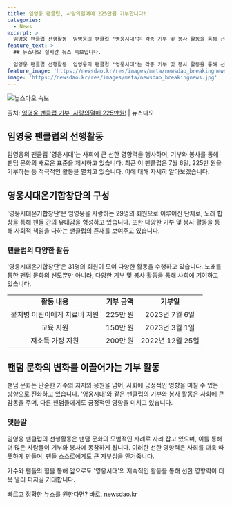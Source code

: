 ```yaml
---
title: 임영웅 팬클럽, 사랑의열매에 225만원 기부합니다!
categories:
  - News
excerpt: >
  임영웅 팬클럽 선행활동  임영웅의 팬클럽 '영웅시대'는 각종 기부 및 봉사 활동을 통해 선한 영향력을 발휘하…
feature_text: >
  ## 뉴스다오 실시간 뉴스 속보입니다.

  임영웅 팬클럽 선행활동  임영웅의 팬클럽 '영웅시대'는 각종 기부 및 봉사 활동을 통해 선한 영향력을 발휘하…
feature_image: 'https://newsdao.kr/res/images/meta/newsdao_breakingnews.jpg'
image: 'https://newsdao.kr/res/images/meta/newsdao_breakingnews.jpg'
---
```


![뉴스다오 속보](https://newsdao.kr/res/images/meta/newsdao_breakingnews.jpg)

<p>출처: <a href="https://newsdao.kr/4712" rel="dofollow">임영웅 팬클럽 기부, 사랑의열매 225만원!</a> | 뉴스다오</p>

<h2>임영웅 팬클럽의 선행활동</h2>

<p data-ke-size="size16">임영웅의 팬클럽 '영웅시대'는 사회에 큰 선한 영향력을 행사하며, 기부와 봉사를 통해 팬덤 문화의 새로운 표준을 제시하고 있습니다. 최근 이 팬클럽은 7월 6일, 225만 원을 기부하는 등 적극적인 활동을 펼치고 있습니다. 이에 대해 자세히 알아보겠습니다.</p>

<h2>영웅시대온기합창단의 구성</h2>

<p data-ke-size="size16">'영웅시대온기합창단'은 임영웅을 사랑하는 29명의 회원으로 이루어진 단체로, 노래 합창을 통해 팬들 간의 유대감을 형성하고 있습니다. 또한 다양한 기부 및 봉사 활동을 통해 사회적 책임을 다하는 팬클럽의 존재를 보여주고 있습니다.</p>

<h3>팬클럽의 다양한 활동</h3>

<p data-ke-size="size16">'영웅시대온기합창단'은 31명의 회원이 모여 다양한 활동을 수행하고 있습니다. 노래를 통한 팬덤 문화의 선도뿐만 아니라, 다양한 기부 및 봉사 활동을 통해 사회에 기여하고 있습니다.</p>

<table>
	<tr>
		<td style="text-align: center; height: 17px;"><b>활동 내용</b></td>
		<td style="text-align: center; height: 17px;"><b>기부 금액</b></td>
		<td style="text-align: center; height: 17px;"><b>기부일</b></td>
	</tr>
	<tr>
		<td style="text-align: center; height: 17px;">불치병 어린이에게 치료비 지원</td>
		<td style="text-align: center; height: 17px;">225만 원</td>
		<td style="text-align: center; height: 17px;">2023년 7월 6일</td>
	</tr>
	<tr>
		<td style="text-align: center; height: 17px;">교육 지원</td>
		<td style="text-align: center; height: 17px;">150만 원</td>
		<td style="text-align: center; height: 17px;">2023년 3월 1일</td>
	</tr>
	<tr>
		<td style="text-align: center; height: 17px;">저소득 가정 지원</td>
		<td style="text-align: center; height: 17px;">200만 원</td>
		<td style="text-align: center; height: 17px;">2022년 12월 25일</td>
	</tr>
</table>

<h2>팬덤 문화의 변화를 이끌어가는 기부 활동</h2>

<p data-ke-size="size16">팬덤 문화는 단순한 가수의 지지와 응원을 넘어, 사회에 긍정적인 영향을 미칠 수 있는 방향으로 진화하고 있습니다. '영웅시대'와 같은 팬클럽의 기부와 봉사 활동은 사회에 큰 감동을 주며, 다른 팬덤들에게도 긍정적인 영향을 미치고 있습니다.</p>

<h3>맺음말</h3>

<p data-ke-size="size16">임영웅 팬클럽의 선행활동은 팬덤 문화의 모범적인 사례로 자리 잡고 있으며, 이를 통해 더 많은 사람들이 기부와 봉사에 동참하게 됩니다. 이러한 선한 영향력은 사회를 더욱 따뜻하게 만들며, 팬들 스스로에게도 큰 자부심을 안겨줍니다.</p>

<p data-ke-size="size16">가수와 팬들의 힘을 통해 앞으로도 '영웅시대'의 지속적인 활동을 통해 선한 영향력이 더욱 널리 퍼지길 기대합니다.</p>

<p data-ke-size="size16"></p> 

빠르고 정확한 뉴스를 원한다면? 바로, <a href="https://newsdao.kr" rel="dofollow">newsdao.kr</a>


